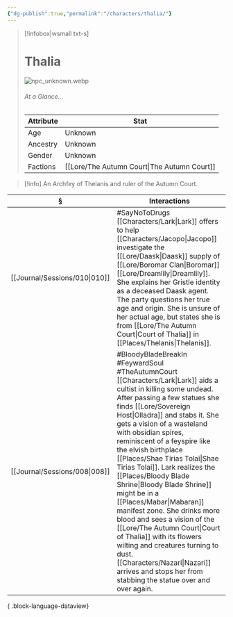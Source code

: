 ```yaml
---
{"dg-publish":true,"permalink":"/characters/thalia/"}
---
```


> [!infobox|wsmall txt-s]
> # Thalia
> ![npc_unknown.webp](/img/user/z_attachments/npc_unknown.webp) 
> ###### At a Glance...
> | Attribute | Stat |
> | ---- | ---- |
> | Age | Unknown |
> | Ancestry | Unknown |
> | Gender | Unknown |
> | Factions | [[Lore/The Autumn Court\|The Autumn Court]] |

>[!info] An Archfey of Thelanis and ruler of the Autumn Court.

| §                                | Interactions                                                                                                                                                                                                                                                                                                                                                                                                                                                                                                                                                                                                                              |
| -------------------------------- | ----------------------------------------------------------------------------------------------------------------------------------------------------------------------------------------------------------------------------------------------------------------------------------------------------------------------------------------------------------------------------------------------------------------------------------------------------------------------------------------------------------------------------------------------------------------------------------------------------------------------------------------- |
| [[Journal/Sessions/010\|010]] | #SayNoToDrugs [[Characters/Lark\|Lark]] offers to help [[Characters/Jacopo\|Jacopo]] investigate the [[Lore/Daask\|Daask]] supply of [[Lore/Boromar Clan\|Boromar]] [[Lore/Dreamlily\|Dreamlily]]. She explains her Gristle identity as a deceased Daask agent. The party questions her true age and origin. She is unsure of her actual age, but states she is from [[Lore/The Autumn Court\|Court of Thalia]] in [[Places/Thelanis\|Thelanis]].                                                                                                                                                                                                                                                                                    |
| [[Journal/Sessions/008\|008]] | #BloodyBladeBreakIn #FeywardSoul #TheAutumnCourt [[Characters/Lark\|Lark]] aids a cultist in killing some undead. After passing a few statues she finds [[Lore/Sovereign Host\|Olladra]] and stabs it. She gets a vision of a wasteland with obsidian spires, reminiscent of a feyspire like the elvish birthplace [[Places/Shae Tirias Tolai\|Shae Tirias Tolai]]. Lark realizes the [[Places/Bloody Blade Shrine\|Bloody Blade Shrine]] might be in a [[Places/Mabar\|Mabaran]] manifest zone. She drinks more blood and sees a vision of the [[Lore/The Autumn Court\|Court of Thalia]] with its flowers wilting and creatures turning to dust. [[Characters/Nazari\|Nazari]] arrives and stops her from stabbing the statue over and over again. |

{ .block-language-dataview}